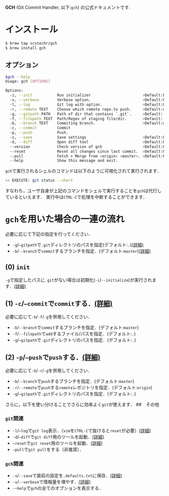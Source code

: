 __GCH__ (Git Commit Handler, 以下:`gch`)  の公式ドキュメントです.

# インストール
```bash
$ brew tap scstechr/gch
$ brew install gch
```

## オプション
```sh
$gch --help
Usage: gch [OPTIONS]

Options:
  -i, --init           Run initializer                       >Default:False
  -v, --verbose        Verbose option.                       >Default:False
  -l, --log            Git log with option.                  >Default:False
  -r, --remote TEXT    Choose which remote repo.to push.     >Default:origin
  -g, --gitpath PATH   Path of dir that contains `.git`.     >Default:.
  -f, --filepath TEXT  Path/Regex of staging file/dir.       >Default:.
  -b, --branch TEXT    Commiting branch.                     >Default:master
  -c, --commit         Commit
  -p, --push           Push.
  -s, --save           Save settings                         >Default:False
  -d, --diff           Open diff tool                        >Default:False
  --version            Check version of gch                  >Default:False
  --reset              Reset all changes since last commit.  >Default:False
  --pull               Fetch + Merge from <origin> <master>. >Default:False
  --help               Show this message and exit.
```


`gch`で実行されるシェルのコマンドは以下のように可視化されて実行されます．

```bash
>> EXECUTE: git status --short
```
すなわち，ユーザ自身が上記のコマンドをシェルで実行することを`gch`は代行しているといえます．
実行中は`CTRL-C`で処理を中断することができます．

# `gch`を用いた場合の一連の流れ

必要に応じて下記の指定を行ってください．
- `-g`/`—gitpath`で`.git`ディレクトリのパスを指定(デフォルト:`.`)[(詳細)](https://github.com/Scstechr/gch/blob/master/doc/jp/jp_gitpath.md)
- `-b`/`--branch`で`commit`するブランチを指定．(デフォルト:`master`)[(詳細)](https://github.com/Scstechr/gch/blob/master/doc/jp/jp_branch.md)

## (0) `init`
`-g`で指定したパスに`.git`がない場合は初期化(`-i`/`--initialize`)が実行されます．[(詳細)](https://github.com/Scstechr/gch/blob/master/doc/jp/jp_init.md)


## (1) `-c`/`—commit`で`commit`する．[(詳細)](https://github.com/Scstechr/gch/blob/master/doc/jp/jp_commit_filepath.md)
必要に応じて`-b`/`-f`/`-g`を併用してください．
- `-b`/`--branch`で`commit`するブランチを指定．(デフォルト:`master`)
- `-f`/`--filepath`で`add`するファイル/パスを指定．(デフォルト:`.`)
- `-g`/`—gitpath`で`.git`ディレクトリのパスを指定．(デフォルト:`.`)

## (2) `-p`/`—push`で`push`する．[(詳細)](https://github.com/Scstechr/gch/blob/master/doc/jp/jp_push_remote.md)
必要に応じて`-b`/`-r`/`-g`を併用してください．
- `-b`/`--branch`で`push`するブランチを指定．(デフォルト:`master`)
- `-r`/`--remote`で`push`する`remote`レポジトリを指定．(デフォルト:`origin`)
- `-g`/`—gitpath`で`.git`ディレクトリのパスを指定．(デフォルト:`.`)

さらに，以下を使い分けることでさらに効率よく`git`が使えます．
##　その他
### `git`関連
- `-l`/`—log`で`git log`表示．（`vim`を`CTRL-C`で抜けると`reset`が必要）[(詳細)](https://github.com/Scstechr/gch/blob/master/doc/jp/jp_log.md)
- `-d`/`—diff`で`git diff`用のツールを起動．[(詳細)](https://github.com/Scstechr/gch/blob/master/doc/jp/jp_diff.md)
- `—reset`で`git reset`用のツールを起動．[(詳細)](https://github.com/Scstechr/gch/blob/master/doc/jp/jp_reset.md)
- `—pull`で`git pull`をする（非推奨）．

### `gch`関連
- `-s`/`--save`で直前の設定を`.defaults.txt`に保存．[(詳細)](https://github.com/Scstechr/gch/blob/master/doc/jp/jp_other.md)
- `-v`/`--verbose`で情報量を増やす．[(詳細)](https://github.com/Scstechr/gch/blob/master/doc/jp/jp_verbose.md)
- `-—help`で`gch`の全てのオプションを表示する．
